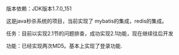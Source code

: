版本依赖：JDK版本1.7.0_151

这是java秒杀系统的项目，当前实现了
mybatis的集成，redis的集成。

任务：目前以实现2.1节的问题排查，成功实现2.1功能，现在继续往后开发

功能：已经实现两次MD5。基本上实现了登录功能.
